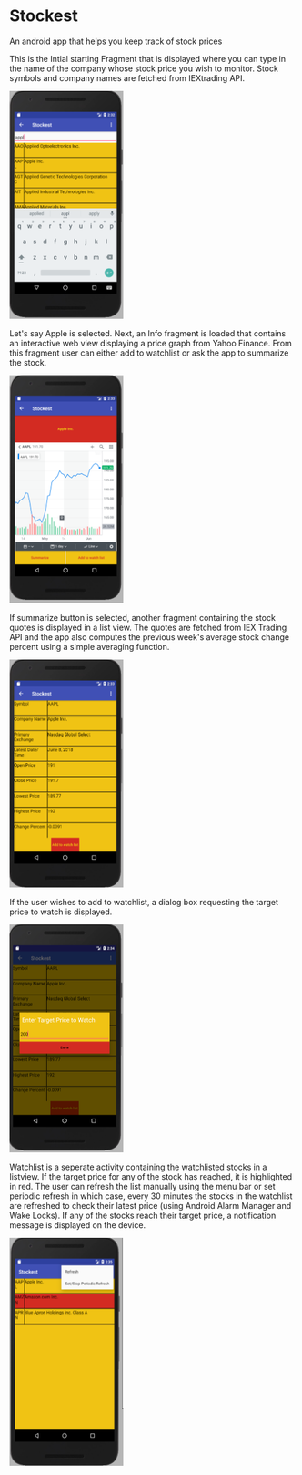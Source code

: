# Stockest
An android app that helps you keep track of stock prices





This is the Intial starting Fragment that is displayed where you can type in the name of the company whose stock price you wish to monitor. Stock symbols and company names are fetched from IEXtrading API.

<img src="https://github.com/KiranBaktha/Stockest/blob/master/Screenshots/Start_Fragment.PNG" width="200" height="400">

Let's say Apple is selected. Next, an Info fragment is loaded that contains an interactive web view displaying a price graph from Yahoo Finance. From this fragment user can either add to watchlist or ask the app to summarize the stock.

<img src="https://github.com/KiranBaktha/Stockest/blob/master/Screenshots/Stock_Info_Fragment.PNG" width="200" height="400">

If summarize button is selected, another fragment containing the stock quotes is displayed in a list view. The quotes are fetched from IEX Trading API and the app also computes the previous week's average stock change percent using a simple averaging function.

<img src="https://github.com/KiranBaktha/Stockest/blob/master/Screenshots/Summarize_Fragment.PNG" width="200" height="400">

If the user wishes to add to watchlist, a dialog box requesting the target price to watch is displayed.


<img src="https://github.com/KiranBaktha/Stockest/blob/master/Screenshots/Setting_Target.PNG" width="200" height="400">

Watchlist is a seperate activity containing the watchlisted stocks in a listview. If the target price for any of the stock has reached, it is highlighted in red. The user can refresh the list manually using the menu bar or set periodic refresh in which case, every 30 minutes the stocks in the watchlist are refreshed to check their latest price (using Android Alarm Manager and Wake Locks). If any of the stocks reach their target price, a notification message is displayed on the device. 

<img src="https://github.com/KiranBaktha/Stockest/blob/master/Screenshots/Watch_List.PNG" width="200" height="400">



